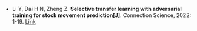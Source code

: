 * Li Y, Dai H N, Zheng Z. <b>Selective transfer learning with adversarial training for stock movement prediction[J]</b>. Connection Science, 2022: 1-19. [Link](https://www.tandfonline.com/doi/abs/10.1080/09540091.2021.2021143)
